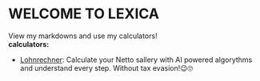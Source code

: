 # WELCOME TO LEXICA

View my markdowns and use my calculators!
\
**calculators:**

- [Lohnrechner](/lohnrechner): Calculate your Netto sallery with AI powered algorythms and understand every step. Without tax evasion!😉🙄
